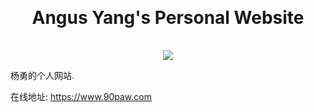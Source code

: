 <h1 align="center" style="margin: 30px 0 35px;">Angus Yang's Personal Website</h1>
<p align="center">
  <a href="https://travis-ci.com/angusyang9/hello-angus.svg?branch=master"><img src="https://img.shields.io/travis/angusyang9/hello-angus.svg" /></a>
</p>

杨勇的个人网站. 

在线地址: https://www.90paw.com

